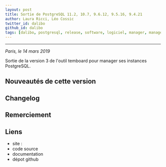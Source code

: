 ```yaml
---
layout: post
title: Sortie de PostgreSQL 11.2, 10.7, 9.6.12, 9.5.16, 9.4.21
author: Laura Ricci, Léo Cossic
twitter_id: dalibo
github_id: dalibo
tags: [dalibo, postgresql, release, software, logiciel, manager, manage, gestion, remote, control, sortie, 3, v3]
---
```


---

*Paris, le 14 mars 2019*

Sortie de la version 3 de l'outil temboard pour manager ses instances PostgreSQL.

<!--MORE-->

## Nouveautés de cette version


## Changelog

## Remerciement

## Liens

  * site :
  * code source
  * documentation
  * dépot github
  
